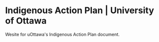 # Indigenous Action Plan | University of Ottawa
Wesite for uOttawa's Indigenous Action Plan document.
